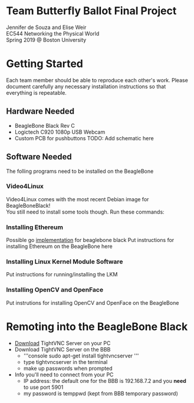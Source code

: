 # Team Butterfly Ballot Final Project
Jennifer de Souza and Elise Weir <br/>
EC544 Networking the Physical World  <br/>
Spring 2019 @ Boston University

# Getting Started 
Each team member should be able to reproduce each other's work. Please document carefully any necessary installation instructions so that everything is repeatable. 
## Hardware Needed
+ BeagleBone Black Rev C
+ Logictech C920 1080p USB Webcam 
+ Custom PCB for pushbuttons 
TODO: Add schematic here
## Software Needed
The folling programs need to be installed on the BeagleBone
### Video4Linux 
Video4Linux comes with the most recent Debian image for BeagleBoneBlack! <br/>
You still need to install some tools though. Run these commands:


### Installing Ethereum
Possible go [implementation](https://github.com/EthEmbedded/BBB-Eth-Install) for beaglebone black 
Put instructions for installing Ethereum on the BeagleBone here
### Installing Linux Kernel Module Software
Put instructions for running/installing the LKM
### Installing OpenCV and OpenFace 
Put instrutions for installing OpenCV and OpenFace on the BeagleBone 

# Remoting into the BeagleBone Black
+ [Download](https://sourceforge.net/projects/vnc-tight/) TightVNC Server on your PC 
+ Download TightVNC Server on the BBB
  - '''console sudo apt-get install tightvncserver '''
  - type tightvncserver in the terminal
  - make up passwords when prompted 
+ Info you'll need to connect from your PC 
  - IP address: the default one for the BBB is 192.168.7.2 and you __need__ to use port 5901
  - my password is temppwd (kept from BBB temporary password) 
